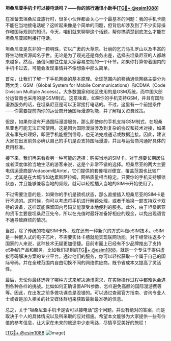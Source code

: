 **坦桑尼亚手机卡可以接电话吗？——你的旅行通讯小助手[[TG💪+ @esim1088](https://t.me/s/esim1088)]**

在准备去坦桑尼亚旅行时，很多小伙伴都会关心一个最基本的问题：我的手机卡能不能在当地接电话呢？这听起来像是个简单的问题，但背后却涉及到了不少实际操作和国际规则的知识。今天，咱们就来聊聊这个话题，帮你搞清楚到底怎么才能在坦桑尼亚顺利接打电话。

坦桑尼亚是东非的一颗明珠，它以广袤的大草原、壮丽的乞力马扎罗山以及丰富的野生动物资源闻名于世。无论是为了观光还是商务出差，选择去坦桑尼亚的人都越来越多。然而，通信问题往往是大家容易忽视的一个环节。如果你打算带着国内的手机卡过去，可能会发现事情并不像想象中那么简单。

首先，让我们了解一下手机网络的基本原理。全球范围内的移动通信网络主要分为两大类：GSM（Global System for Mobile Communications）和CDMA（Code Division Multiple Access）。大多数国家和地区使用的是GSM系统，而中国大部分运营商也采用的是GSM制式。这意味着，如果你的手机支持GSM，并且有国际漫游服务的话，在坦桑尼亚是可以正常接打电话的。不过，这里有一个前提条件——你需要提前向你的运营商开通国际漫游功能，并了解相关资费政策。

但是，如果你没有开通国际漫游服务，那么即使你的手机支持GSM制式，在坦桑尼亚也可能无法正常使用。这是因为国际漫游涉及到复杂的协议和技术对接，如果没有事先处理好，即便手机能搜到信号，也无法完成通话或数据连接。因此，建议大家在出发前务必确认自己的手机是否支持国际漫游，并且与运营商沟通好具体的费用标准。

接下来，我们再来看看另一种可能的选择：购买当地的SIM卡。对于想要长期居住或者深度体验当地生活的游客来说，这是个非常不错的选择。坦桑尼亚的两大主要电信运营商是Vodacom和Airtel，它们提供的套餐相对便宜，覆盖范围也比较广泛。尤其是在大城市如达累斯萨拉姆，网络质量相当稳定。只要你的手机支持解锁状态，并且能够兼容当地的频段，就可以轻松插入当地的SIM卡开始使用了。

不过需要注意的是，如果你的手机是锁机状态，那么直接插入坦桑尼亚的SIM卡是行不通的。这时候，你可以考虑将手机进行解锁处理，或者干脆换一部支持双卡双待的设备，这样既能保留国内号码又能享受本地便利的服务。此外，由于坦桑尼亚的货币主要是坦桑尼亚先令，所以在充值时最好准备好相应的现金，以免出现语言不通导致麻烦的情况。

当然，除了传统的物理SIM卡外，现在还有一种新兴的方式叫做eSIM技术。eSIM是一种嵌入式的电子芯片，不需要实体卡槽就能实现联网功能。对于经常往返多个国家的人来说，这种技术无疑更加便捷。目前市面上已经有不少品牌推出了支持eSIM的产品和服务，比如我们提到的[TG💪+ @esim1088](https://t.me/s/esim1088)，就是一个专注于提供虚拟号码解决方案的专业平台。通过他们的服务，你可以轻松获取一个属于自己的国际号码，并在全球范围内自由切换不同的网络供应商，既节省成本又提高了灵活性。

最后，无论你最终选择了哪种方式来解决通讯需求，在实际操作过程中都难免会遇到各种各样的挑战。比如如何正确设置APN参数、怎样避免高额的国际漫游费等等。因此，在出发之前多做功课总是没错的。可以通过查阅官方指南、咨询专业人士或者是加入相关的社交媒体群组来获取最新最准确的信息。

总之，关于“坦桑尼亚手机卡是否可以接电话”这个问题，并没有绝对的答案，而是取决于个人的具体情况以及所采取的应对措施。希望本文能够为大家提供一些有价值的参考信息，让大家在未来的旅途中少走弯路，尽情享受美好的旅程！

[[TG💪+ @esim1088](https://t.me/s/esim1088) ![Image](https://i.postimg.cc/4NQfJmqS/Snipaste-2025-05-13-00-14-12.png)]